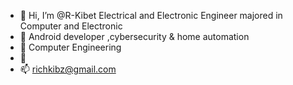 - 👋 Hi, I’m @R-Kibet Electrical and Electronic Engineer majored in Computer and Electronic
- 👀 Android developer ,cybersecurity & home automation
- 🌱 Computer Engineering
- 💞️ 
- 📫 richkibz@gmail.com

<!---
R-Kibet/R-Kibet is a ✨ special ✨ repository because its `README.md` (this file) appears on your GitHub profile.
You can click the Preview link to take a look at your changes.
--->
